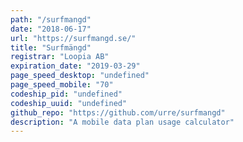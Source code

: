 ```yaml
---
path: "/surfmangd"
date: "2018-06-17"
url: "https://surfmangd.se/"
title: "Surfmängd"
registrar: "Loopia AB"
expiration_date: "2019-03-29"
page_speed_desktop: "undefined"
page_speed_mobile: "70"
codeship_pid: "undefined"
codeship_uuid: "undefined"
github_repo: "https://github.com/urre/surfmangd"
description: "A mobile data plan usage calculator"
---
```


